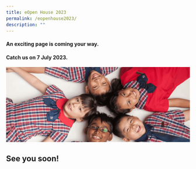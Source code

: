 ```yaml
---
title: eOpen House 2023
permalink: /eopenhouse2023/
description: ""
---
```

#### **An exciting page is coming your way.** 
#### **Catch us on 7 July 2023.**

![](/images/yuhuagifupdated.gif)

## **See you soon!**
